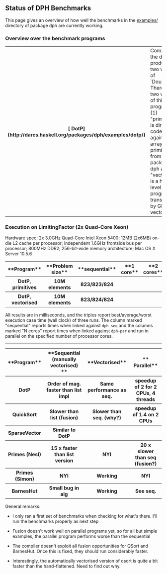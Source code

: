 ## Status of DPH Benchmarks


This page gives an overview of how well the benchmarks in the [ examples/](http://darcs.haskell.org/packages/dph/examples/) directory of package dph are currently working.

### Overview over the benchmark programs

<table><tr><th>[ DotP](http://darcs.haskell.org/packages/dph/examples/dotp/)</th>
<td>
Computes the dot product of two vectors of `Double`s.  There are two variants of this program: (1) "primitives" is directly coded against the array primitives from package dph and (2) "vectorised" is a high-level DPH program transformed by GHC's vectoriser.
</td></tr></table>

### Execution on LimitingFactor (2x Quad-Core Xeon)


Hardware spec: 2x 3.0GHz Quad-Core Intel Xeon 5400; 12MB (2x6MB) on-die L2 cache per processor; independent 1.6GHz frontside bus per processor; 800MHz DDR2; 256-bit-wide memory architecture; Mac OS X Server 10.5.6

<table><tr><th>**Program**</th>
<th>**Problem size**</th>
<th>**sequential**</th>
<th>**1 core**</th>
<th>**2 cores**</th>
<th>**4 cores**</th>
<th>**8 cores**</th></tr>
<tr><th> DotP, primitives </th>
<th> 10M elements </th>
<th> 823/823/824 </th>
<th></th>
<th></th>
<th></th>
<th></th></tr>
<tr><th> DotP, vectorised </th>
<th> 10M elements </th>
<th> 823/824/824 </th>
<th></th>
<th></th>
<th></th>
<th></th></tr></table>


All results are in milliseconds, and the triples report best/average/worst execution case time (wall clock) of three runs.  The column marked "sequential" reports times when linked against `dph-seq` and the columns marked "N cores" report times when linked against `dph-par` and run in parallel on the specified number of processor cores.

---

<table><tr><th>**Program**</th>
<th>**Sequential (manually vectorised) **</th>
<th>**Vectorised**</th>
<th>** Parallel**</th></tr>
<tr><th> DotP           </th>
<th>Order of mag. faster than list impl      </th>
<th> Same performance as seq. </th>
<th> speedup of 2 for 2 CPUs, 4 threads  
</th></tr>
<tr><th> QuickSort     </th>
<th>Slower than list (fusion)                </th>
<th> Slower than seq. (why?)  </th>
<th> speedup of 1.4 on 2 CPUs            
</th></tr>
<tr><th> SparseVector  </th>
<th>Similar to DotP                          </th>
<th></th>
<th></th></tr>
<tr><th> Primes (Nesl)  </th>
<th>15 x faster than list version            </th>
<th> NYI                      </th>
<th> 20 x slower than seq (fusion?)      
</th></tr>
<tr><th> Primes (Simon) </th>
<th>NYI                                      </th>
<th> Working                  </th>
<th> NYI                                 
</th></tr>
<tr><th> BarnesHut     </th>
<th>Small bug in alg                         </th>
<th> Working                  </th>
<th> See seq.                            
</th></tr></table>


General remarks:

- I only ran a first set of benchmarks when checking for what's there. I'll run the benchmarks properly as next step

- Fusion doesn't work well on parallel programs yet, so for all but simple examples, the parallel program performs worse than the sequential

- The compiler doesn't exploit all fusion opportunities for QSort and BarnesHut. Once this is fixed, they should run considerably faster.

- Interestingly, the automatically vectorised version of qsort is quite a bit faster than the hand-flattened. Need to find out why.
